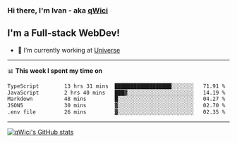 ### Hi there, I'm Ivan - aka [qWici][website]

## I'm a Full-stack WebDev!
- 🔭 I’m currently working at [Universe][universe]

---

📊 **This week I spent my time on**
<!--START_SECTION:waka-->

```txt
TypeScript        13 hrs 31 mins  ██████████████████░░░░░░░   71.91 %
JavaScript        2 hrs 40 mins   ███▓░░░░░░░░░░░░░░░░░░░░░   14.19 %
Markdown          48 mins         █░░░░░░░░░░░░░░░░░░░░░░░░   04.27 %
JSON5             30 mins         ▓░░░░░░░░░░░░░░░░░░░░░░░░   02.70 %
.env file         26 mins         ▓░░░░░░░░░░░░░░░░░░░░░░░░   02.35 %
```

<!--END_SECTION:waka-->

---

[![qWici's GitHub stats](https://github-readme-stats.vercel.app/api?username=qWici)](https://github.com/qWici/github-readme-stats)

[website]: https://devkucher.com
[twitter]: https://twitter.com/KucherDev
[linkedin]: https://www.linkedin.com/in/ivankucher
[universe]: https://universeapps.limited
